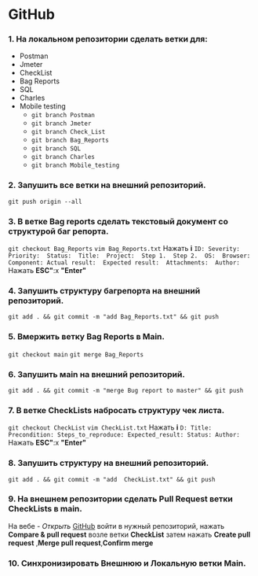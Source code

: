 # GitHub
 ### __1. На локальном репозитории сделать ветки для:__ 
 - Postman 
 - Jmeter
 - CheckList
 - Bag Reports
 - SQL
 - Charles
 - Mobile testing
   + `git branch Postman`
   + `git branch Jmeter`
   + `git branch Check_List`
   + `git branch Bag_Reports`
   + `git branch SQL`
   + `git branch Charles`
   + `git branch Mobile_testing`
### __2. Запушить все ветки на внешний репозиторий.__ 
 `git push origin --all`
### __3. В ветке Bag reports сделать текстовый документ со структурой баг репорта.__ 
 `git checkout Bag_Reports`
 `vim Bag_Reports.txt`
Нажать __i__
`ID:
Severity: 
Priority: 
Status: 
Title: 
Project: 
Step 1. 
Step 2. 
OS: 
Browser: 
Component:
Actual result: 
Expected result: 
Attachments: 
Author:`
Нажать __ESC"__:x __"Enter"__
### __4. Запушить структуру багрепорта на внешний репозиторий.__ 
`git add . && git commit -m "add Bag_Reports.txt" && git push`
### __5. Вмержить ветку Bag Reports в Main.__ 
`git checkout main`
`git merge Bag_Reports`
### __6. Запушить мain на внешний репозиторий.__ 
`git add . && git commit -m "merge Bug report to master" && git push`
### __7. В ветке CheckLists набросать структуру чек листа.__ 
 `git checkout CheckList`
 `vim CheckList.txt`
Нажать __i__
`D:
Title:
Precondition:
Steps_to_reproduce:
Expected_result:
Status:
Author:`
Нажать __ESC"__:x __"Enter"__
### __8. Запушить структуру на внешний репозиторий.__ 
`git add . && git commit -m "add  CheckList.txt" && git push`
### __9. На внешнем репозитории сделать Pull Request ветки CheckLists в main.__ 
На вебе  - *Открыть* [GitHub](https://github.com)  войти в нужный репозиторий, нажать __Compare & pull request__ возле ветки __CheckList__ затем нажать __Create pull request__ ,__Merge pull request__,__Confirm merge__
### __10. Синхронизировать Внешнюю и Локальную ветки Main.__ 

